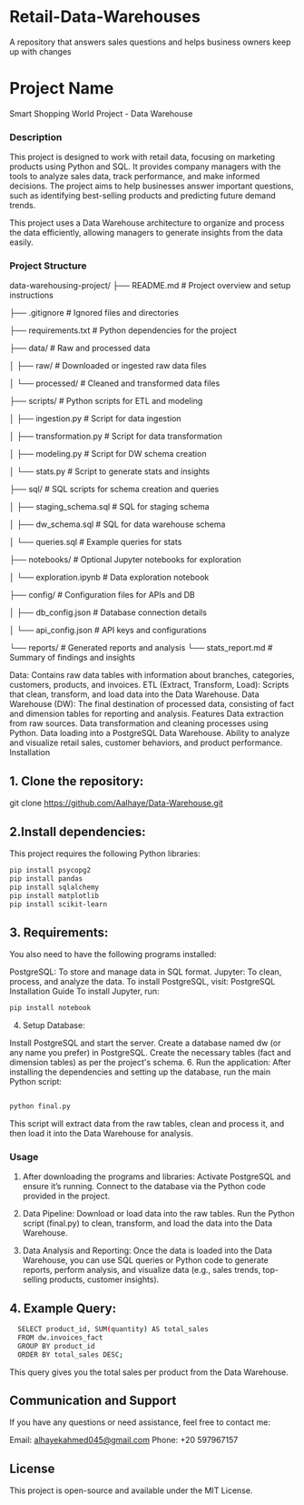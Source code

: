 # Retail-Data-Warehouses
A repository that answers sales questions and helps business owners keep up with changes 

# Project Name
Smart Shopping World Project - Data Warehouse

### Description
This project is designed to work with retail data, focusing on marketing products using Python and SQL. It provides company managers with the tools to analyze sales data, track performance, and make informed decisions. The project aims to help businesses answer important questions, such as identifying best-selling products and predicting future demand trends.

This project uses a Data Warehouse architecture to organize and process the data efficiently, allowing managers to generate insights from the data easily.

### Project Structure

data-warehousing-project/
├── README.md              # Project overview and setup instructions

├── .gitignore             # Ignored files and directories

├── requirements.txt       # Python dependencies for the project

├── data/                  # Raw and processed data

│   ├── raw/               # Downloaded or ingested raw data files

│   └── processed/         # Cleaned and transformed data files

├── scripts/               # Python scripts for ETL and modeling

│   ├── ingestion.py       # Script for data ingestion

│   ├── transformation.py  # Script for data transformation

│   ├── modeling.py        # Script for DW schema creation

│   └── stats.py           # Script to generate stats and insights

├── sql/                   # SQL scripts for schema creation and queries

│   ├── staging_schema.sql # SQL for staging schema

│   ├── dw_schema.sql      # SQL for data warehouse schema

│   └── queries.sql        # Example queries for stats

├── notebooks/             # Optional Jupyter notebooks for exploration

│   └── exploration.ipynb  # Data exploration notebook

├── config/                # Configuration files for APIs and DB

│   ├── db_config.json     # Database connection details

│   └── api_config.json    # API keys and configurations

└── reports/               # Generated reports and analysis
    └── stats_report.md    # Summary of findings and insights
    

Data: Contains raw data tables with information about branches, categories, customers, products, and invoices.
ETL (Extract, Transform, Load): Scripts that clean, transform, and load data into the Data Warehouse.
Data Warehouse (DW): The final destination of processed data, consisting of fact and dimension tables for reporting and analysis.
Features
Data extraction from raw sources.
Data transformation and cleaning processes using Python.
Data loading into a PostgreSQL Data Warehouse.
Ability to analyze and visualize retail sales, customer behaviors, and product performance.
Installation

## 1. Clone the repository:
git clone https://github.com/Aalhaye/Data-Warehouse.git

## 2.Install dependencies:
This project requires the following Python libraries:
```bash
pip install psycopg2
pip install pandas
pip install sqlalchemy
pip install matplotlib
pip install scikit-learn
```
## 3. Requirements:
You also need to have the following programs installed:

PostgreSQL: To store and manage data in SQL format.
Jupyter: To clean, process, and analyze the data.
To install PostgreSQL, visit: PostgreSQL Installation Guide To install Jupyter, run:
```bash
pip install notebook
```
4. Setup Database:
   
Install PostgreSQL and start the server.
Create a database named dw (or any name you prefer) in PostgreSQL.
Create the necessary tables (fact and dimension tables) as per the project's schema.
6. Run the application:
After installing the dependencies and setting up the database, run the main Python script:

```bash

python final.py
```

This script will extract data from the raw tables, clean and process it, and then load it into the Data Warehouse for analysis.

### Usage
1. After downloading the programs and libraries:
Activate PostgreSQL and ensure it’s running.
Connect to the database via the Python code provided in the project.

3. Data Pipeline:
Download or load data into the raw tables.
Run the Python script (final.py) to clean, transform, and load the data into the Data Warehouse.
4. Data Analysis and Reporting:
Once the data is loaded into the Data Warehouse, you can use SQL queries or Python code to generate reports, perform analysis, and visualize data (e.g., sales trends, top-selling products, customer insights).

## 4. Example Query:
```bash
  SELECT product_id, SUM(quantity) AS total_sales
  FROM dw.invoices_fact
  GROUP BY product_id
  ORDER BY total_sales DESC;
```  
This query gives you the total sales per product from the Data Warehouse.

## Communication and Support
If you have any questions or need assistance, feel free to contact me:

Email: alhayekahmed045@gmail.com
Phone: +20 597967157

## License
This project is open-source and available under the MIT License.








